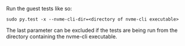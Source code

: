 Run the guest tests like so:

	sudo py.test -x --nvme-cli-dir=<directory of nvme-cli executable>
	
The last parameter can be excluded if the tests are being run from the directory containing
the nvme-cli executable.
